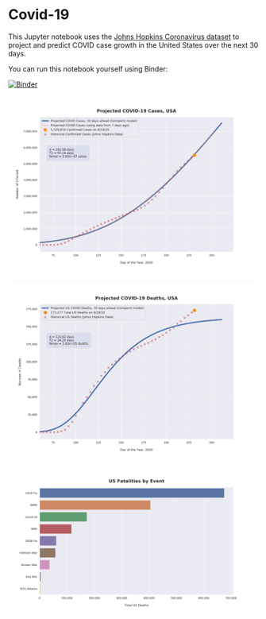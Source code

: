 # Covid-19

This Jupyter notebook uses the [Johns Hopkins Coronavirus dataset](https://github.com/CSSEGISandData/COVID-19/blob/master/README.md) to project and predict COVID case growth in the United States over the next 30 days.

You can run this notebook yourself using Binder:

[![Binder](https://mybinder.org/badge_logo.svg)](https://mybinder.org/v2/gh/bws428/covid-19/master?filepath=covid-projections.nbconvert.ipynb)

![Projected Cases plot](https://raw.githubusercontent.com/bws428/covid-19/master/charts/covid-8.19.20.png)

![Projected Deaths plot](https://raw.githubusercontent.com/bws428/covid-19/master/charts/covid-deaths-8.19.20.png)

![Casualties plot](https://raw.githubusercontent.com/bws428/covid-19/master/charts/casualties.png)

